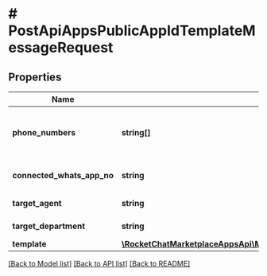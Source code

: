 # # PostApiAppsPublicAppIdTemplateMessageRequest

## Properties

Name | Type | Description | Notes
------------ | ------------- | ------------- | -------------
**phone_numbers** | **string[]** | Recipient WhatsApp IDs where you want to send the template message. You can validate a WhatsApp id from &lt;a href&#x3D;\&quot;https://developers.facebook.com/docs/whatsapp/on-premises/reference/contacts\&quot; target&#x3D;\&quot;_blank\&quot;&gt;here&lt;/a&gt;. |
**connected_whats_app_no** | **string** | The WhatsApp Number from which you want to send this template message. The WhatsApp number connected to your workspace via the app. |
**target_agent** | **string** | Username of the agent you want to transfer the chat to when the WhatsApp user replies. | [optional]
**target_department** | **string** | Department name or ID where you want to transfer the chat to when the WhatsApp user replies. | [optional]
**template** | [**\RocketChatMarketplaceAppsApi\Model\PostApiAppsPublicAppIdTemplateMessageRequestTemplate**](PostApiAppsPublicAppIdTemplateMessageRequestTemplate.md) |  |

[[Back to Model list]](../../README.md#models) [[Back to API list]](../../README.md#endpoints) [[Back to README]](../../README.md)
